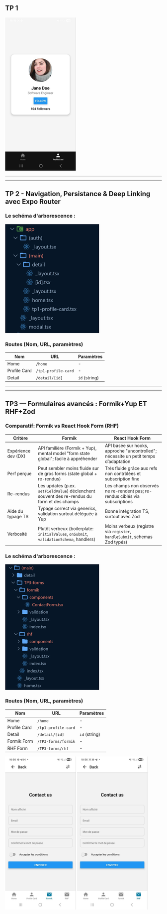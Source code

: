 ## TP 1

<img src="./assets/images/readme/1.jpg" width="45%" />

---
---

## TP 2 - Navigation, Persistance & Deep Linking avec Expo Router

### Le schéma d'arborescence :  
<img src="./assets/images/readme/image.png" width="60%" />


### Routes (Nom, URL, paramètres)

| Nom | URL | Paramètres |
|---|---|---|
| Home | `/home` | - |
| Profile Card | `/tp1-profile-card` | - |
| Detail | `/detail/[id]` | `id` (string) |


---
---

## TP3 — Formulaires avancés : Formik+Yup ET RHF+Zod

### Comparatif: Formik vs React Hook Form (RHF)

| Critère | Formik | React Hook Form |
|---|---|---|
| Expérience dev (DX) | API familière (Formik + Yup), mental model "form state global"; facile à appréhender | API basée sur hooks, approche "uncontrolled"; nécessite un petit temps d’adaptation |
| Perf perçue | Peut sembler moins fluide sur de gros forms (state global + re-rendus) | Très fluide grâce aux refs non contrôlées et subscription fine |
| Re-rendus | Les updates (p.ex. `setFieldValue`) déclenchent souvent des re-rendus du form et des champs | Les champs non observés ne re-rendent pas; re-rendus ciblés via subscriptions |
| Aide du typage TS | Typage correct via generics, validation surtout déléguée à Yup | Bonne intégration TS, surtout avec Zod |
| Verbosité | Plutôt verbeux (boilerplate: `initialValues`, `onSubmit`, `validationSchema`, handlers) | Moins verbeux (registre via `register`, `handleSubmit`, schemas Zod typés) |


### Le schéma d'arborescence :  
<img src="./assets/images/readme/image2.png" width="60%" />

### Routes (Nom, URL, paramètres)

| Nom          | URL                 | Paramètres    |
| ------------ | ------------------- | ------------- |
| Home         | `/home`             | -             |
| Profile Card | `/tp1-profile-card` | -             |
| Detail       | `/detail/[id]`      | `id` (string) |
| Formik Form  | `/TP3-forms/formik` | -             |
| RHF Form     | `/TP3-forms/rhf`    | -             |

<p float="left">
  <img src="./assets/images/readme/3.1.jpg" width="45%" />
  <img src="./assets/images/readme/3.2.jpg" width="45%" />
</p>
